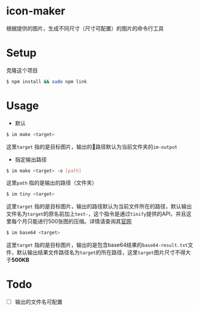 # icon-maker

根据提供的图片，生成不同尺寸（尺寸可配置）的图片的命令行工具

# Setup

克隆这个项目

```bash
$ npm install && sudo npm link
```

# Usage

- 默认

```bash
$ im make <target>
```

这里`target` 指的是目标图片，输出的路径默认为当前文件夹的`im-output`

- 指定输出路径

```bash
$ im make <target> -o [path]
```
  这里`path` 指的是输出的路径（文件夹）


```bash
$ im tiny <target>
```

这里`target` 指的是目标图片，输出的路径默认为当前文件所在的路径，默认输出文件名为`target`的原名前加上`test-`，这个指令是通过`tinify`提供的API，并且这里每个月只能进行500张图的压缩。详情请查询其[官网](https://tinypng.com/developers)

```bash
$ im base64 <target>
```

这里`target` 指的是目标图片，输出的是包含base64结果的`base64-result.txt`文件，默认输出结果文件路径名为`target`的所在路径，这里`target`图片尺寸不得大于**500KB**


# Todo

- [ ] 输出的文件名可配置
